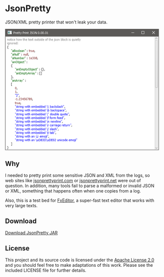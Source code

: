 # JsonPretty

JSON/XML pretty printer that won't leak your data.

![screenshot](https://github.com/andy-goryachev/JsonPretty/blob/master/doc/screenshot.png)

## Why

I needed to pretty print some sensitive JSON and XML from the logs, so web sites like
[jsonprettyprint.com](http://jsonprettyprint.com/)
or
[jsonprettyprint.net](http://jsonprettyprint.net/) were out of question.  In addition, many tools fail to parse a malformed or invalid
JSON or XML, something that happens often when one copies from a log.

Also, this is a test bed for 
[FxEditor](https://github.com/andy-goryachev/FxEditor),
a super-fast text editor that works with very large texts. 

## Download

[Download JsonPretty JAR](https://github.com/andy-goryachev/JsonPretty/raw/master/releases/JsonPretty.0.00.12.jar)

## License

This project and its source code is licensed under the [Apache License 2.0](http://www.apache.org/licenses/LICENSE-2.0) and you should feel free to make adaptations of this work. Please see the included LICENSE file for further details.
